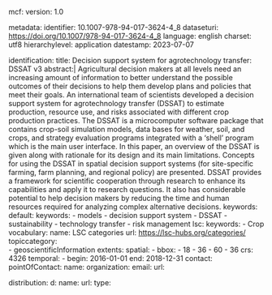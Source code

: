 mcf:
    version: 1.0

metadata:
  identifier: 10.1007-978-94-017-3624-4_8
  dataseturi: https://doi.org/10.1007/978-94-017-3624-4_8
  language: english
  charset: utf8
  hierarchylevel: application
  datestamp: 2023-07-07

identification:
  title: Decision support system for agrotechnology transfer: DSSAT v3
  abstract:|
   Agricultural decision makers at all levels need an increasing amount of information to better understand the possible outcomes of their decisions to help them develop plans and policies that meet their goals. An international team of scientists developed a decision support system for agrotechnology transfer (DSSAT) to estimate production, resource use, and risks associated with different crop production practices. The DSSAT is a microcomputer software package that contains crop-soil simulation models, data bases for weather, soil, and crops, and strategy evaluation programs integrated with a ‘shell’ program which is the main user interface. In this paper, an overview of the DSSAT is given along with rationale for its design and its main limitations. Concepts for using the DSSAT in spatial decision support systems (for site-specific farming, farm planning, and regional policy) are presented. DSSAT provides a framework for scientific cooperation through research to enhance its capabilities and apply it to research questions. It also has considerable potential to help decision makers by reducing the time and human resources required for analyzing complex alternative decisions.
  keywords:
    default:
      keywords: 
      - models
      - decision support system
      - DSSAT
      - sustainability
      - technology transfer
      - risk management
    lsc:
      keywords:
      - Crop
      vocabulary:
        name: LSC categories
        url: https://lsc-hubs.org/categories/
  topiccategory:  
    - geoscientificInformation
  extents:
    spatial:
    - bbox:
      - 18
      - 36
      - 60
      - 36
      crs: 4326
    temporal:
    - begin: 2016-01-01
      end: 2018-12-31
contact:
  pointOfContact: 
    name: 
    organization: 
    email:
    url: 

distribution:
  d:
    name: 
    url: 
    type: 



